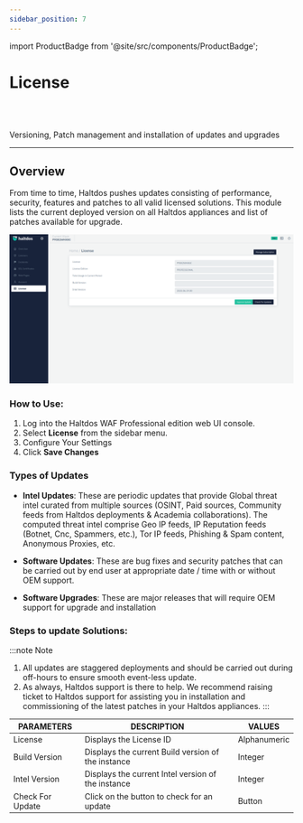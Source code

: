 ```yaml
---
sidebar_position: 7
---
```


import ProductBadge from '@site/src/components/ProductBadge';

# License

<ProductBadge />
<br />
<br />

Versioning, Patch management and installation of updates and upgrades

---

## Overview

From time to time, Haltdos pushes updates consisting of performance, security, features and patches to all valid licensed solutions. This module lists the current deployed version on all Haltdos appliances and list of patches available for upgrade.

![license](/img/pro-waf/docs/license.png)

### How to Use:
1. Log into the Haltdos WAF Professional edition web UI console.
2. Select **License** from the sidebar menu.
3. Configure Your Settings 
4. Click **Save Changes** 

### Types of Updates

- **Intel Updates**: These are periodic updates that provide Global threat intel curated from multiple sources (OSINT, Paid sources, Community feeds from Haltdos deployments & Academia collaborations). The computed threat intel comprise Geo IP feeds, IP Reputation feeds (Botnet, Cnc, Spammers, etc.), Tor IP feeds, Phishing & Spam content, Anonymous Proxies, etc. 

- **Software Updates**: These are bug fixes and security patches that can be carried out by end user at appropriate date / time with or without OEM support.

- **Software Upgrades**: These are major releases that will require OEM support for upgrade and installation


### Steps to update Solutions:

:::note Note
1. All updates are staggered deployments and should be carried out during off-hours to ensure smooth event-less update.
2. As always, Haltdos support is there to help. We recommend raising ticket to Haltdos support for assisting you in installation and commissioning of the latest patches in your Haltdos appliances.
:::

| PARAMETERS       | DESCRIPTION                                        | VALUES       |
|------------------|----------------------------------------------------|--------------|
| License          | Displays the License ID                            | Alphanumeric |
| Build Version    | Displays the current Build version of the instance | Integer      |
| Intel Version    | Displays the current Intel version of the instance | Integer      |
| Check For Update | Click on the button to check for an update         | Button       |
